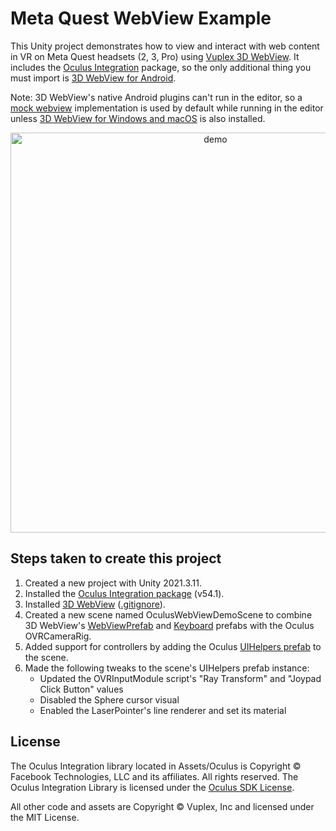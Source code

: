 # Meta Quest WebView Example

This Unity project demonstrates how to view and interact with web content in VR on Meta Quest headsets (2, 3, Pro) using [Vuplex 3D WebView](https://developer.vuplex.com/webview/overview). It includes the [Oculus Integration](https://assetstore.unity.com/packages/tools/integration/oculus-integration-82022) package, so the only additional thing you must import is [3D WebView for Android](https://store.vuplex.com/webview/android).

Note: 3D WebView's native Android plugins can't run in the editor, so a [mock webview](https://support.vuplex.com/articles/mock-webview) implementation is used by default while running in the editor unless [3D WebView for Windows and macOS](https://store.vuplex.com/webview/windows-mac) is also installed.

<p align="center">
  <img alt="demo" src="./demo.gif" width="640">
</p>

## Steps taken to create this project

1. Created a new project with Unity 2021.3.11.
2. Installed the [Oculus Integration package](https://assetstore.unity.com/packages/tools/integration/oculus-integration-82022) (v54.1).
3. Installed [3D WebView](https://developer.vuplex.com) ([.gitignore](https://github.com/vuplex/oculus-webview-example/blob/69d404181ba188937c124d154d7b1eab6173f609/.gitignore#L62)).
4. Created a new scene named OculusWebViewDemoScene to combine 3D WebView's [WebViewPrefab](https://developer.vuplex.com/webview/WebViewPrefab) and [Keyboard](https://developer.vuplex.com/webview/Keyboard) prefabs with the Oculus OVRCameraRig.
5. Added support for controllers by adding the Oculus [UIHelpers prefab](Assets/Oculus/SampleFramework/Core/DebugUI/Prefabs/UIHelpers.prefab) to the scene.
6. Made the following tweaks to the scene's UIHelpers prefab instance:
    - Updated the OVRInputModule script's "Ray Transform" and "Joypad Click Button" values
    - Disabled the Sphere cursor visual
    - Enabled the LaserPointer's line renderer and set its material

## License

The Oculus Integration library located in Assets/Oculus is Copyright © Facebook Technologies, LLC and its affiliates. All rights reserved. The Oculus Integration Library is licensed under the [Oculus SDK License](https://developer.oculus.com/licenses/sdk-3.5/).

All other code and assets are Copyright © Vuplex, Inc and licensed under the MIT License.
